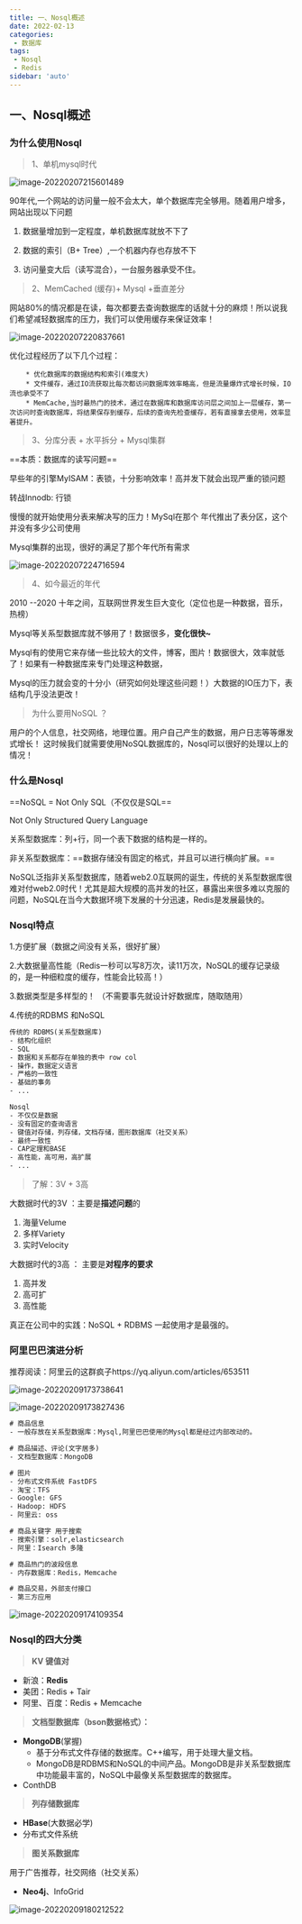 ```yaml
---
title: 一、Nosql概述
date: 2022-02-13
categories:
 - 数据库
tags:
 - Nosql
 - Redis
sidebar: 'auto'
---
```

## 一、Nosql概述

### 为什么使用Nosql

> 1、单机mysql时代

![image-20220207215601489](http://yishenlaoban-img.test.upcdn.net/image_my/image-20220207215601489.png) 

90年代,一个网站的访问量一般不会太大，单个数据库完全够用。随着用户增多，网站出现以下问题

1. 数据量增加到一定程度，单机数据库就放不下了

2. 数据的索引（B+ Tree）,一个机器内存也存放不下

3. 访问量变大后（读写混合），一台服务器承受不住。

   

> 2、MemCached (缓存)+ Mysql +垂直差分 

网站80%的情况都是在读，每次都要去查询数据库的话就十分的麻烦！所以说我们希望减轻数据库的压力，我们可以使用缓存来保证效率！

![image-20220207220837661](http://yishenlaoban-img.test.upcdn.net/image_my/image-20220207220837661.png) 

优化过程经历了以下几个过程：

        * 优化数据库的数据结构和索引(难度大)
        * 文件缓存，通过IO流获取比每次都访问数据库效率略高，但是流量爆炸式增长时候，IO流也承受不了
        * MemCache,当时最热门的技术，通过在数据库和数据库访问层之间加上一层缓存，第一次访问时查询数据库，将结果保存到缓存，后续的查询先检查缓存，若有直接拿去使用，效率显著提升。



> 3、分库分表 + 水平拆分 + Mysql集群

==本质：数据库的读写问题==

早些年的引擎MyISAM：表锁，十分影响效率！高并发下就会出现严重的锁问题

转战Innodb: 行锁

慢慢的就开始使用分表来解决写的压力！MySql在那个 年代推出了表分区，这个并没有多少公司使用

Mysql集群的出现，很好的满足了那个年代所有需求

![image-20220207224716594](http://yishenlaoban-img.test.upcdn.net/image_my/image-20220207224716594.png) 

 

> 4、如今最近的年代

2010 --2020 十年之间，互联网世界发生巨大变化（定位也是一种数据，音乐，热榜）

Mysql等关系型数据库就不够用了！数据很多，**变化很快~**

Mysql有的使用它来存储一些比较大的文件，博客，图片！数据很大，效率就低了！如果有一种数据库来专门处理这种数据，

Mysql的压力就会变的十分小（研究如何处理这些问题！）大数据的IO压力下，表结构几乎没法更改！

> 为什么要用NoSQL ？

用户的个人信息，社交网络，地理位置。用户自己产生的数据，用户日志等等爆发式增长！
这时候我们就需要使用NoSQL数据库的，Nosql可以很好的处理以上的情况！



### 什么是Nosql

==NoSQL = Not Only SQL（不仅仅是SQL==

Not Only Structured Query Language

关系型数据库：列+行，同一个表下数据的结构是一样的。

非关系型数据库：==数据存储没有固定的格式，并且可以进行横向扩展。==

NoSQL泛指非关系型数据库，随着web2.0互联网的诞生，传统的关系型数据库很难对付web2.0时代！尤其是超大规模的高并发的社区，暴露出来很多难以克服的问题，NoSQL在当今大数据环境下发展的十分迅速，Redis是发展最快的。


### Nosql特点

   1.方便扩展（数据之间没有关系，很好扩展）

   2.大数据量高性能（Redis一秒可以写8万次，读11万次，NoSQL的缓存记录级的，是一种细粒度的缓存，性能会比较高！）

   3.数据类型是多样型的！ （不需要事先就设计好数据库，随取随用）

   4.传统的RDBMS 和NoSQL

```xml
传统的 RDBMS(关系型数据库)
- 结构化组织
- SQL
- 数据和关系都存在单独的表中 row col
- 操作，数据定义语言
- 严格的一致性
- 基础的事务
- ...
```

```xml
Nosql
- 不仅仅是数据
- 没有固定的查询语言
- 键值对存储，列存储，文档存储，图形数据库（社交关系）
- 最终一致性
- CAP定理和BASE
- 高性能，高可用，高扩展
- ...
```

> 了解：3V + 3高

大数据时代的3V ：主要是**描述问题**的

1. 海量Velume
2. 多样Variety
3. 实时Velocity

大数据时代的3高 ： 主要是**对程序的要求**

1. 高并发
2. 高可扩
3. 高性能

真正在公司中的实践：NoSQL + RDBMS 一起使用才是最强的。



### 阿里巴巴演进分析

推荐阅读：阿里云的这群疯子https://yq.aliyun.com/articles/653511

![image-20220209173738641](http://yishenlaoban-img.test.upcdn.net/image_my/image-20220209173738641.png) 

![image-20220209173827436](http://yishenlaoban-img.test.upcdn.net/image_my/image-20220209173827436.png) 



```xml
# 商品信息
- 一般存放在关系型数据库：Mysql,阿里巴巴使用的Mysql都是经过内部改动的。

# 商品描述、评论(文字居多)
- 文档型数据库：MongoDB

# 图片
- 分布式文件系统 FastDFS
- 淘宝：TFS
- Google: GFS
- Hadoop: HDFS
- 阿里云: oss

# 商品关键字 用于搜索
- 搜索引擎：solr,elasticsearch
- 阿里：Isearch 多隆

# 商品热门的波段信息
- 内存数据库：Redis，Memcache

# 商品交易，外部支付接口
- 第三方应用

```

![image-20220209174109354](http://yishenlaoban-img.test.upcdn.net/image_my/image-20220209174109354.png) 



### Nosql的四大分类

> **KV 键值对**

- 新浪：**Redis**
- 美团：Redis + Tair
- 阿里、百度：Redis + Memcache

> **文档型数据库（bson数据格式）：**

- **MongoDB**(掌握)
  - 基于分布式文件存储的数据库。C++编写，用于处理大量文档。
  - MongoDB是RDBMS和NoSQL的中间产品。MongoDB是非关系型数据库中功能最丰富的，NoSQL中最像关系型数据库的数据库。
- ConthDB

> **列存储数据库**

- **HBase**(大数据必学)
- 分布式文件系统

> **图关系数据库**

用于广告推荐，社交网络（社交关系）

- **Neo4j**、InfoGrid

![image-20220209180212522](http://yishenlaoban-img.test.upcdn.net/image_my/image-20220209180212522.png)